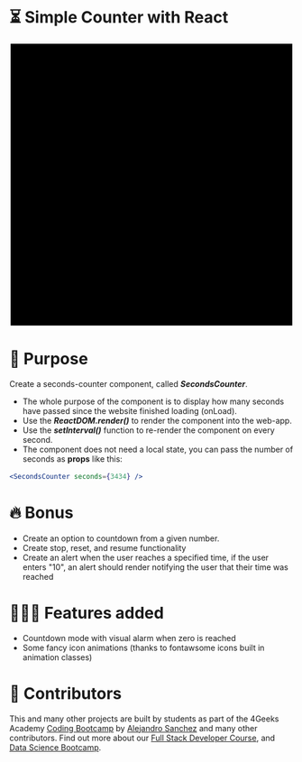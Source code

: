 <!--hide-->
# ⏳ Simple Counter with React
<!--endhide-->

<p align="center">
  <img height="500px" src="./src/img/simple-counter-anim.gif?raw=true" />
</p>


# 📝 Purpose

Create a seconds-counter component, called ***SecondsCounter***. 

- The whole purpose of the component is to display how many seconds have passed since the website finished loading (onLoad).
- Use the ***ReactDOM.render()*** to render the component into the web-app.
- Use the ***setInterval()*** function to re-render the component on every second.
- The component does not need a local state, you can pass the number of seconds as **props** like this:

```jsx
<SecondsCounter seconds={3434} />
```


# 🔥 Bonus
- Create an option to countdown from a given number.
- Create stop, reset, and resume functionality
- Create an alert when the user reaches a specified time, if the user enters "10", an alert should render notifying the user that their time was reached


# 🎨👨‍💻 Features added
- Countdown mode with visual alarm when zero is reached
- Some fancy icon animations (thanks to fontawsome icons built in animation classes)


# 👥 Contributors
This and many other projects are built by students as part of the 4Geeks Academy [Coding Bootcamp](https://4geeksacademy.com/us/coding-bootcamp) by [Alejandro Sanchez](https://twitter.com/alesanchezr) and many other contributors. Find out more about our [Full Stack Developer Course](https://4geeksacademy.com/us/coding-bootcamps/part-time-full-stack-developer), and [Data Science Bootcamp](https://4geeksacademy.com/us/coding-bootcamps/datascience-machine-learning).
